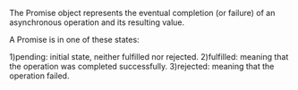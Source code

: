 The Promise object represents the eventual completion (or failure) of an asynchronous operation and its resulting value.

A Promise is in one of these states:

1)pending: initial state, neither fulfilled nor rejected.
2)fulfilled: meaning that the operation was completed successfully.
3)rejected: meaning that the operation failed.
